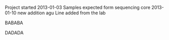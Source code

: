 Project started 2013-01-03
Samples expected form sequencing core 2013-01-10
new addition
agu
Line added from the lab


BABABA

DADADA
